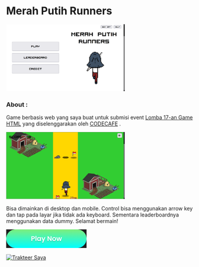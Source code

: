 # Merah Putih Runners

<img src="assets/img/screenshots-1.png" height="180">

### About :

Game berbasis web yang saya buat untuk submisi event [Lomba 17-an Game HTML](https://codecafe.id/event) yang diselenggarakan oleh [CODECAFE](https://codecafe.id/) .

<img src="assets/img/screenshots-2.png" height="180">

Bisa dimainkan di desktop dan mobile. Control bisa menggunakan arrow key dan tap pada layar jika tidak ada keyboard. Sementara leaderboardnya menggunakan data dummy. Selamat bermain!

<a href="https://izardaffa.github.io/mp-runners" target="_blank"><img src="assets/img/play-button.png" height="50" alt="Play Now"></a>

<a href="https://trakteer.id/izardaffa" target="_blank"><img id="wse-buttons-preview" src="https://cdn.trakteer.id/images/embed/trbtn-red-2.png" height="50" alt="Trakteer Saya"></a>